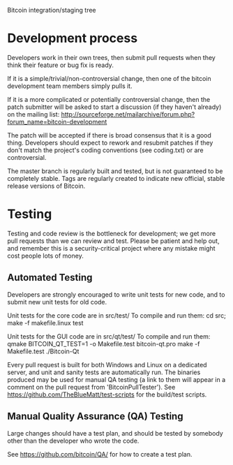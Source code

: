 
Bitcoin integration/staging tree

Development process
===================

Developers work in their own trees, then submit pull requests when
they think their feature or bug fix is ready.

If it is a simple/trivial/non-controversial change, then one of the
bitcoin development team members simply pulls it.

If it is a more complicated or potentially controversial
change, then the patch submitter will be asked to start a
discussion (if they haven't already) on the mailing list:
http://sourceforge.net/mailarchive/forum.php?forum_name=bitcoin-development

The patch will be accepted if there is broad consensus that it is a
good thing.  Developers should expect to rework and resubmit patches
if they don't match the project's coding conventions (see coding.txt)
or are controversial.

The master branch is regularly built and tested, but is not guaranteed
to be completely stable. Tags are regularly created to indicate new
official, stable release versions of Bitcoin.

Testing
=======

Testing and code review is the bottleneck for development; we get more
pull requests than we can review and test. Please be patient and help
out, and remember this is a security-critical project where any
mistake might cost people lots of money.

Automated Testing
-----------------

Developers are strongly encouraged to write unit tests for new code,
and to submit new unit tests for old code.

Unit tests for the core code are in src/test/
To compile and run them:
  cd src; make -f makefile.linux test

Unit tests for the GUI code are in src/qt/test/
To compile and run them:
  qmake BITCOIN_QT_TEST=1 -o Makefile.test bitcoin-qt.pro
  make -f Makefile.test
  ./Bitcoin-Qt

Every pull request is built for both Windows and
Linux on a dedicated server, and unit and sanity
tests are automatically run. The binaries 
produced may be used for manual QA testing
(a link to them will appear in a comment on the pull request
from 'BitcoinPullTester').
See https://github.com/TheBlueMatt/test-scripts for the
build/test scripts.

Manual Quality Assurance (QA) Testing
-------------------------------------

Large changes should have a test plan, and should be tested
by somebody other than the developer who wrote the code.

See https://github.com/bitcoin/QA/ for how to create a test plan.
